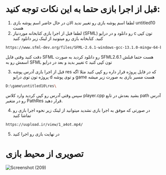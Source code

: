 # قبل از اجرا بازی حتما به این نکات توجه کنید:

1. لطفا اسم پوشه بازی رو تغییر ندید الان در حال حاضر اسم پوشه بازی untitled10 هست
2. لطفا قبل از اجرا بازی کتابخانه موردنیاز (SFML) رو دانلود و در درایو c تون کپی کنید. کتابخانه بازی رو میتونید از لینک زیر دانلود کنید
 ```bash
https://www.sfml-dev.org/files/SFML-2.6.1-windows-gcc-13.1.0-mingw-64-bit.zip
```
دقت کنید وقتی فایل SFML رو دانلود کردید به صورت SFML2.6.1 هست حتما قبلش اسمش رو به SFML تغییر بدید و بعد در درایو c تون کپی کنید

3. قبل از اجرا بازی آدرس پوشه res که در فایل پروژه قرار داره رو کپی کنید مثلا اگه پروژه تون توی درایو d و توی پوشه game هست مسیر بازی به صورت زیر میشه
```bash
D:\game\untitled10\res\
```
سپس وقتی آدرس رو کپی کردید وارد کلاس player.cpp بشید بعدش در تابع path آدرس رو در متغیر PathRes قرار دهید.


4. در صورتی که موفق به اجرا بازی نشدید میتوانید از لینک زیر نحوه اجرا بازی رو تماشا کنید
```bash
https://uupload.ir/view/1_a4ot.mp4/
```

5. در نهایت بازی رو اجرا کنید

# تصویری از محیط بازی
![Screenshot (209)](https://github.com/DrMrand/amir-dopingi/assets/174233441/106abfa1-ef89-4fa7-b6a0-22d63767c144)
